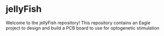 # jellyFish

Welcome to the jellyFish repository!
This repository contains an Eagle project to design and build a PCB board to use for optogenetic stimulation
